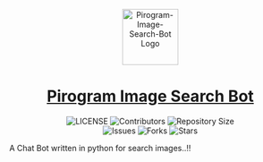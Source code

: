 <p align="center">
<img style="width:100px; height:100px;" src="https://avatars.githubusercontent.com/u/145136303?v=4" alt="Pirogram-Image-Search-Bot Logo">
</p>

<h1 align="center">
<a href="https://github.com/MAXPy-IND/Pirogram-Image-Search-Bot">Pirogram Image Search Bot</a>
</h1>

<p align="center">
    <img src="https://img.shields.io/github/license/MAXPy-IND/Pirogram-Image-Search-Bot?style=for-the-badge&logo=appveyor" alt="LICENSE">
    <img src="https://img.shields.io/github/contributors/MAXPy-IND/Pirogram-Image-Search-Bot?style=for-the-badge&logo=appveyor" alt="Contributors">
    <img src="https://img.shields.io/github/repo-size/MAXPy-IND/Pirogram-Image-Search-Bot?style=for-the-badge&logo=appveyor" alt="Repository Size"> <br>
    <img src="https://img.shields.io/github/issues/MAXPy-IND/Pirogram-Image-Search-Bot?style=for-the-badge&logo=appveyor" alt="Issues">
    <img src="https://img.shields.io/github/forks/MAXPy-IND/Pirogram-Image-Search-Bot?style=for-the-badge&logo=appveyor" alt="Forks">
    <img src="https://img.shields.io/github/stars/MAXPy-IND/Pirogram-Image-Search-Bot?style=for-the-badge&logo=appveyor" alt="Stars">
</p>

A Chat Bot written in python for search images..!!
